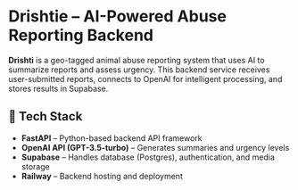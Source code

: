 # Drishtie – AI-Powered Abuse Reporting Backend

**Drishti** is a geo-tagged animal abuse reporting system that uses AI to summarize reports and assess urgency. This backend service receives user-submitted reports, connects to OpenAI for intelligent processing, and stores results in Supabase.

## 🔧 Tech Stack

- **FastAPI** – Python-based backend API framework  
- **OpenAI API (GPT-3.5-turbo)** – Generates summaries and urgency levels  
- **Supabase** – Handles database (Postgres), authentication, and media storage  
- **Railway** – Backend hosting and deployment  
